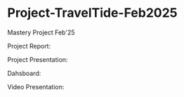 # Project-TravelTide-Feb2025
Mastery Project Feb'25


Project Report:

Project Presentation:

Dahsboard:

Video Presentation: 
